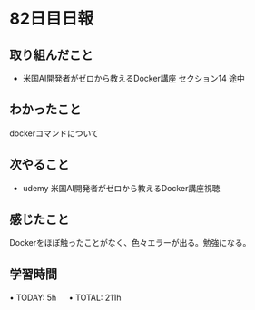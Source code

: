 # 82日目日報

## 取り組んだこと
- 米国AI開発者がゼロから教えるDocker講座 セクション14 途中
  
## わかったこと
dockerコマンドについて
  
## 次やること
- udemy 米国AI開発者がゼロから教えるDocker講座視聴
  
## 感じたこと
 Dockerをほぼ触ったことがなく、色々エラーが出る。勉強になる。

## 学習時間
• TODAY: 5h
　
• TOTAL: 211h
